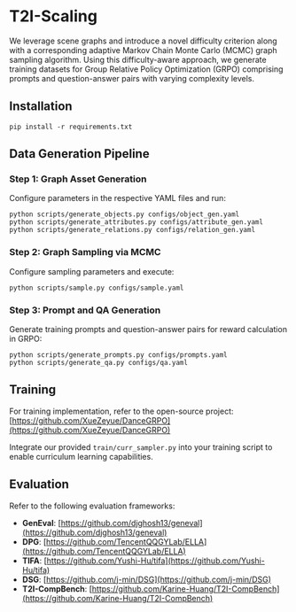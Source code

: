 # T2I-Scaling
We leverage scene graphs and introduce a novel difficulty criterion along with a corresponding adaptive Markov Chain Monte Carlo (MCMC) graph sampling algorithm. Using this difficulty-aware approach, we generate training datasets for Group Relative Policy Optimization (GRPO) comprising prompts and question-answer pairs with varying complexity levels.

## Installation

```shell
pip install -r requirements.txt
```

## Data Generation Pipeline

### Step 1: Graph Asset Generation
Configure parameters in the respective YAML files and run:

```shell
python scripts/generate_objects.py configs/object_gen.yaml
python scripts/generate_attributes.py configs/attribute_gen.yaml  
python scripts/generate_relations.py configs/relation_gen.yaml
```

### Step 2: Graph Sampling via MCMC
Configure sampling parameters and execute:

```shell
python scripts/sample.py configs/sample.yaml
```

### Step 3: Prompt and QA Generation
Generate training prompts and question-answer pairs for reward calculation in GRPO:

```shell
python scripts/generate_prompts.py configs/prompts.yaml
python scripts/generate_qa.py configs/qa.yaml
```

## Training

For training implementation, refer to the open-source project:
[https://github.com/XueZeyue/DanceGRPO](https://github.com/XueZeyue/DanceGRPO)

Integrate our provided `train/curr_sampler.py` into your training script to enable curriculum learning capabilities.

## Evaluation

Refer to the following evaluation frameworks:

- **GenEval**: [https://github.com/djghosh13/geneval](https://github.com/djghosh13/geneval)
- **DPG**: [https://github.com/TencentQQGYLab/ELLA](https://github.com/TencentQQGYLab/ELLA)  
- **TIFA**: [https://github.com/Yushi-Hu/tifa](https://github.com/Yushi-Hu/tifa)
- **DSG**: [https://github.com/j-min/DSG](https://github.com/j-min/DSG)
- **T2I-CompBench**: [https://github.com/Karine-Huang/T2I-CompBench](https://github.com/Karine-Huang/T2I-CompBench)